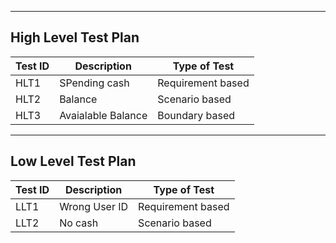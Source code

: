 ﻿
___
## High Level Test Plan
|Test ID | Description| Type of Test|
|-- |-- |--|
|HLT1|SPending cash|Requirement based|
|HLT2|Balance |Scenario based|
|HLT3|Avaialable Balance|Boundary based|
___
## Low Level Test Plan
|Test ID| Description | Type of Test |
|--|--|--|
|LLT1|Wrong User ID|Requirement based|
|LLT2|No cash |Scenario based|

